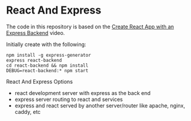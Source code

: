 # React And Express

The code in this repository is based on the
[Create React App with an Express Backend](https://www.youtube.com/watch?v=8bNlffXEcC0)
video.

Initially create with the following:

```
npm install -g express-generator
express react-backend
cd react-backend && npm install
DEBUG=react-backend:* npm start
```

React And Express Options

* react development server with express as the back end
* express server routing to react and services
* express and react served by another server/router like apache, nginx, caddy, etc
